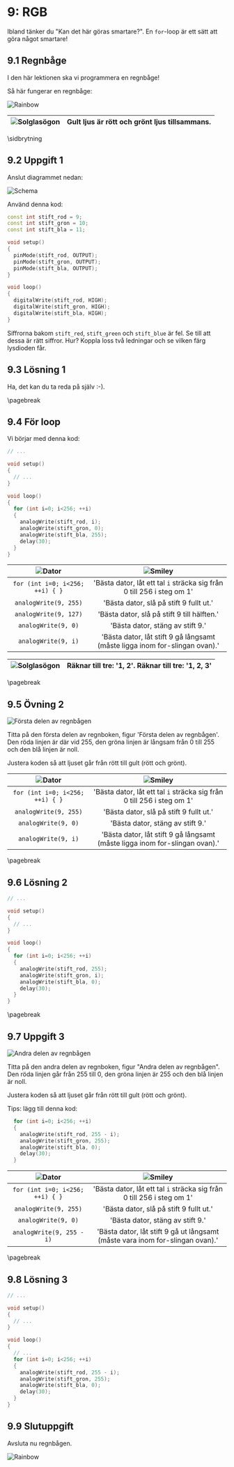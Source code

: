 # 9: RGB

Ibland tänker du "Kan det här göras smartare?". 
En `for`-loop är ett sätt att göra något smartare!

## 9.1 Regnbåge

I den här lektionen ska vi programmera en regnbåge!

Så här fungerar en regnbåge:

![Rainbow](1c_MeerKleurFadeMetFor_regenboog.png)

![Solglasögon](EmojiSunglasses.png) | Gult ljus är rött och grönt ljus tillsammans.
:-------------:|:----------------------------------------: 

\sidbrytning

## 9.2 Uppgift 1

Anslut diagrammet nedan:

![Schema](1c_MeerKleurFadeMetFor.png)

Använd denna kod:

```c++
const int stift_rod = 9;
const int stift_gron = 10;
const int stift_bla = 11;

void setup()
{
  pinMode(stift_rod, OUTPUT);
  pinMode(stift_gron, OUTPUT);
  pinMode(stift_bla, OUTPUT);
}

void loop()
{
  digitalWrite(stift_rod, HIGH);
  digitalWrite(stift_gron, HIGH);
  digitalWrite(stift_bla, HIGH);
}
```

Siffrorna bakom `stift_red`, `stift_green` och `stift_blue` är fel. 
Se till att dessa är rätt siffror.
Hur? Koppla loss två ledningar och se vilken färg lysdioden får.

## 9.3 Lösning 1

Ha, det kan du ta reda på själv :-).

\pagebreak

## 9.4 För loop

Vi börjar med denna kod:

```c++
// ...

void setup()
{
  // ...
}

void loop()
{
  for (int i=0; i<256; ++i)
  {
    analogWrite(stift_rod, i);
    analogWrite(stift_gron, 0);
    analogWrite(stift_bla, 255);
    delay(30);
  }
}
```

![Dator](EmojiComputer.png) | ![Smiley](EmojiSmiley.png)
:-------------:|:----------------------------------------: 
`for (int i=0; i<256; ++i) { }`|'Bästa dator, låt ett tal `i` sträcka sig från 0 till 256 i steg om 1'
`analogWrite(9, 255)`|'Bästa dator, slå på stift 9 fullt ut.'
`analogWrite(9, 127)`|'Bästa dator, slå på stift 9 till hälften.'
`analogWrite(9, 0)`|'Bästa dator, stäng av stift 9.'
`analogWrite(9, i)`|'Bästa dator, låt stift 9 gå långsamt (måste ligga inom for-slingan ovan).'

![Solglasögon](EmojiSunglasses.png) | Räknar till tre: '1, 2'. Räknar till tre: '1, 2, 3'
:-------------:|:----------------------------------------: 

\pagebreak

## 9.5 Övning 2

![Första delen av regnbågen](1c_MeerKleurFadeMetFor_regenboog_1.png)

Titta på den första delen av regnboken, figur 'Första delen av regnbågen'.
Den röda linjen är där vid 255, den gröna linjen är långsam
från 0 till 255 och den blå linjen är noll.

Justera koden så att ljuset går från rött till gult (rött och grönt).

![Dator](EmojiComputer.png) | ![Smiley](EmojiSmiley.png)
:-------------:|:----------------------------------------: 
`for (int i=0; i<256; ++i) { }`|'Bästa dator, låt ett tal `i` sträcka sig från 0 till 256 i steg om 1'
`analogWrite(9, 255)`|'Bästa dator, slå på stift 9 fullt ut.'
`analogWrite(9, 0)`|'Bästa dator, stäng av stift 9.'
`analogWrite(9, i)`|'Bästa dator, låt stift 9 gå långsamt (måste ligga inom for-slingan ovan).'

\pagebreak

## 9.6 Lösning 2

```c++
// ...

void setup()
{
  // ...
}

void loop()
{
  for (int i=0; i<256; ++i)
  {
    analogWrite(stift_rod, 255);
    analogWrite(stift_gron, i);
    analogWrite(stift_bla, 0);
    delay(30);
  }
}
```

\pagebreak

## 9.7 Uppgift 3

![Andra delen av regnbågen](1c_MeerKleurFadeMetFor_regenboog_2.png)

Titta på den andra delen av regnboken, figur "Andra delen av regnbågen".
Den röda linjen går från 255 till 0, den gröna linjen är 255
och den blå linjen är noll.

Justera koden så att ljuset går från rött till gult (rött och grönt).

Tips: lägg till denna kod:

```c++
  for (int i=0; i<256; ++i)
  {
    analogWrite(stift_rod, 255 - i);
    analogWrite(stift_gron, 255);
    analogWrite(stift_bla, 0);
    delay(30);
  }
``` 

![Dator](EmojiComputer.png) | ![Smiley](EmojiSmiley.png)
:-------------:|:----------------------------------------: 
`for (int i=0; i<256; ++i) { }`|'Bästa dator, låt ett tal `i` sträcka sig från 0 till 256 i steg om 1'
`analogWrite(9, 255)`|'Bästa dator, slå på stift 9 fullt ut.'
`analogWrite(9, 0)`|'Bästa dator, stäng av stift 9.'
`analogWrite(9, 255 - i)`|'Bästa dator, låt stift 9 gå ut långsamt (måste vara inom for-slingan ovan).'

\pagebreak

## 9.8 Lösning 3

```c++
// ...

void setup()
{
  // ...
}

void loop()
{
  // ...
  for (int i=0; i<256; ++i)
  {
    analogWrite(stift_rod, 255 - i);
    analogWrite(stift_gron, 255);
    analogWrite(stift_bla, 0);
    delay(30);
  }
}
```

## 9.9 Slutuppgift

Avsluta nu regnbågen.

![Rainbow](1c_MeerKleurFadeMetFor_regenboog.png)
